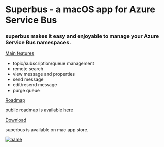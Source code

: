 # Superbus - a macOS app for Azure Service Bus

### superbus makes it easy and enjoyable to manage your Azure Service Bus namespaces.

<ins>Main features</ins>

- topic/subscription/queue management
- remote search
- view message and properties
- send message
- edit/resend message
- purge queue

<ins>Roadmap</ins>

public roadmap is available [here](https://github.com/PopAndCode/Superbus/projects/1)

<ins>Download</ins>

superbus is available on mac app store.

[![name](https://superbus.app/img/app-store-dl.svg)](https://apps.apple.com/us/app/superbus/id1584800135)
